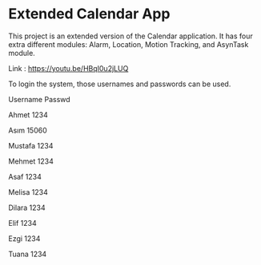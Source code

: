 # Extended Calendar App
This project is an extended version of the Calendar application. It has four extra different modules: Alarm, Location, Motion Tracking, and AsynTask module.

Link : https://youtu.be/HBqI0u2jLUQ

To login the system, those usernames and passwords can be used.

Username Passwd

Ahmet 1234

Asım 15060

Mustafa 1234

Mehmet 1234

Asaf 1234

Melisa 1234

Dilara 1234

Elif 1234

Ezgi 1234

Tuana 1234
